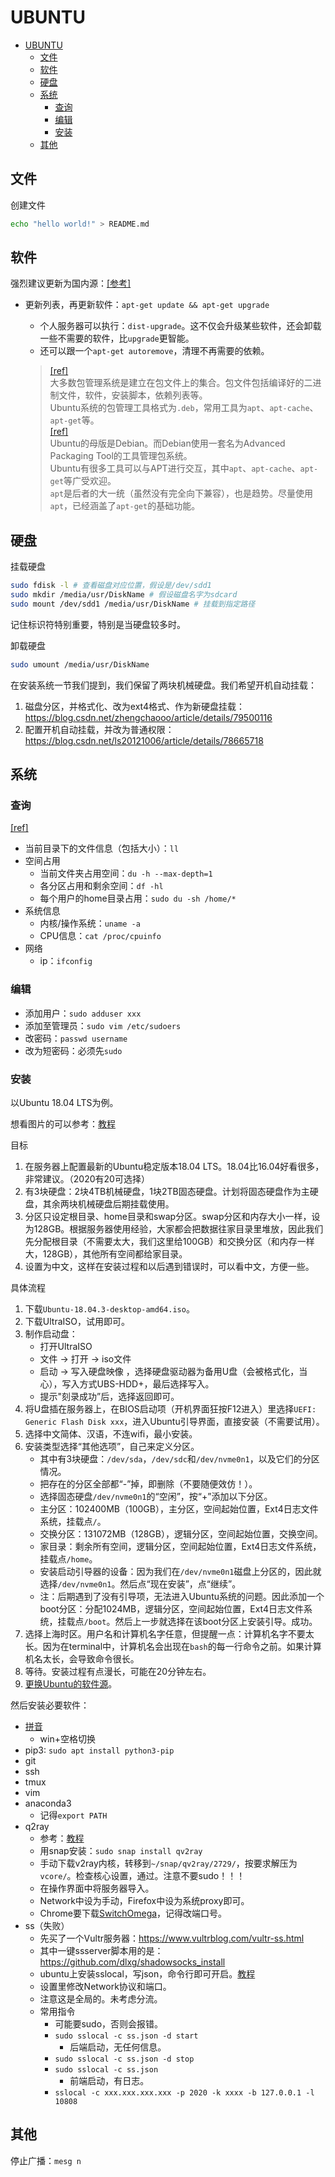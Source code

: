 # UBUNTU

- [UBUNTU](#ubuntu)
  - [文件](#文件)
  - [软件](#软件)
  - [硬盘](#硬盘)
  - [系统](#系统)
    - [查询](#查询)
    - [编辑](#编辑)
    - [安装](#安装)
  - [其他](#其他)

## 文件

创建文件

```bash
echo "hello world!" > README.md
```

## 软件

强烈建议更新为国内源：[[参考]](https://mirror.tuna.tsinghua.edu.cn/help/ubuntu/)

- 更新列表，再更新软件：`apt-get update && apt-get upgrade`
  - 个人服务器可以执行：`dist-upgrade`。这不仅会升级某些软件，还会卸载一些不需要的软件，比`upgrade`更智能。
  - 还可以跟一个`apt-get autoremove`，清理不再需要的依赖。

  > [[ref]](https://www.sysgeek.cn/linux-package-management/)  
  > 大多数包管理系统是建立在包文件上的集合。包文件包括编译好的二进制文件，软件，安装脚本，依赖列表等。  
  > Ubuntu系统的包管理工具格式为`.deb`，常用工具为`apt`、`apt-cache`、`apt-get`等。  
  > [[ref]](https://www.sysgeek.cn/apt-vs-apt-get/)  
  > Ubuntu的母版是Debian。而Debian使用一套名为Advanced Packaging Tool的工具管理包系统。  
  > Ubuntu有很多工具可以与APT进行交互，其中`apt`、`apt-cache`、`apt-get`等广受欢迎。  
  > `apt`是后者的大一统（虽然没有完全向下兼容），也是趋势。尽量使用`apt`，已经涵盖了`apt-get`的基础功能。

## 硬盘

挂载硬盘

```bash
sudo fdisk -l # 查看磁盘对应位置，假设是/dev/sdd1
sudo mkdir /media/usr/DiskName # 假设磁盘名字为sdcard
sudo mount /dev/sdd1 /media/usr/DiskName # 挂载到指定路径
```

记住标识符特别重要，特别是当硬盘较多时。

卸载硬盘

```bash
sudo umount /media/usr/DiskName
```

在安装系统一节我们提到，我们保留了两块机械硬盘。我们希望开机自动挂载：
1. 磁盘分区，并格式化、改为ext4格式、作为新硬盘挂载：
   https://blog.csdn.net/zhengchaooo/article/details/79500116
2. 配置开机自动挂载，并改为普通权限：
   https://blog.csdn.net/ls20121006/article/details/78665718

## 系统

### 查询

[[ref]](https://blog.csdn.net/bluishglc/article/details/41390589)

- 当前目录下的文件信息（包括大小）：`ll`
- 空间占用
  - 当前文件夹占用空间：`du -h --max-depth=1`
  - 各分区占用和剩余空间：`df -hl`
  - 每个用户的home目录占用：`sudo du -sh /home/*`
- 系统信息
  - 内核/操作系统：`uname -a`
  - CPU信息：`cat /proc/cpuinfo`
- 网络
  - ip：`ifconfig`

### 编辑

- 添加用户：`sudo adduser xxx`
- 添加至管理员：`sudo vim /etc/sudoers`
- 改密码：`passwd username`
- 改为短密码：必须先`sudo`

### 安装

以Ubuntu 18.04 LTS为例。

想看图片的可以参考：[教程](https://blog.csdn.net/baidu_36602427/article/details/86548203#commentBox)

目标

1. 在服务器上配置最新的Ubuntu稳定版本18.04 LTS。18.04比16.04好看很多，非常建议。（2020有20可选择）
2. 有3块硬盘：2块4TB机械硬盘，1块2TB固态硬盘。计划将固态硬盘作为主硬盘，其余两块机械硬盘后期挂载使用。
3. 分区只设定根目录、home目录和swap分区。swap分区和内存大小一样，设为128GB。根据服务器使用经验，大家都会把数据往家目录里堆放，因此我们先分配根目录（不需要太大，我们这里给100GB）和交换分区（和内存一样大，128GB），其他所有空间都给家目录。
4. 设置为中文，这样在安装过程和以后遇到错误时，可以看中文，方便一些。

具体流程

1. 下载`Ubuntu-18.04.3-desktop-amd64.iso`。
2. 下载UltraISO，试用即可。
3. 制作启动盘：
   - 打开UltraISO
   - 文件 -> 打开 -> iso文件
   - 启动 -> 写入硬盘映像 ，选择硬盘驱动器为备用U盘（会被格式化，当心），写入方式UBS-HDD+，最后选择写入。
   - 提示"刻录成功”后，选择返回即可。
4. 将U盘插在服务器上，在BIOS启动项（开机界面狂按F12进入）里选择`UEFI: Generic Flash Disk xxx`，进入Ubuntu引导界面，直接安装（不需要试用）。
5. 选择中文简体、汉语，不连wifi，最小安装。
6. 安装类型选择“其他选项”，自己来定义分区。
   - 其中有3块硬盘：`/dev/sda`，`/dev/sdc`和`/dev/nvme0n1`，以及它们的分区情况。
   - 把存在的分区全部都“-”掉，即删除（不要随便效仿！）。
   - 选择固态硬盘`/dev/nvme0n1`的“空闲”，按“+”添加以下分区。
   - 主分区：102400MB（100GB），主分区，空间起始位置，Ext4日志文件系统，挂载点`/`。
   - 交换分区：131072MB（128GB），逻辑分区，空间起始位置，交换空间。
   - 家目录：剩余所有空间，逻辑分区，空间起始位置，Ext4日志文件系统，挂载点`/home`。
   - 安装启动引导器的设备：因为我们在`/dev/nvme0n1`磁盘上分区的，因此就选择`/dev/nvme0n1`。然后点“现在安装”，点“继续”。
   - 注：后期遇到了没有引导项，无法进入Ubuntu系统的问题。因此添加一个boot分区：分配1024MB，逻辑分区，空间起始位置，Ext4日志文件系统，挂载点`/boot`。然后上一步就选择在该boot分区上安装引导。成功。
7. 选择上海时区。用户名和计算机名字任意，但提醒一点：计算机名字不要太长。因为在terminal中，计算机名会出现在`bash`的每一行命令之前。如果计算机名太长，会导致命令很长。
8. 等待。安装过程有点漫长，可能在20分钟左右。
9. [更换Ubuntu的软件源](https://blog.csdn.net/baidu_36602427/article/details/86551862)。

然后安装必要软件：
- [拼音](https://blog.csdn.net/wu10188/article/details/86540464)
  - win+空格切换
- pip3: `sudo apt install python3-pip`
- git
- ssh
- tmux
- vim
- anaconda3
  - 记得`export PATH`
- q2ray
  - 参考：[教程](https://medium.com/@eleveninstrangerthings/%E5%9C%A8ubuntu%E4%B8%8A%E5%AE%89%E8%A3%85%E5%9B%BE%E5%BD%A2%E5%8C%96v2ray%E5%AE%A2%E6%88%B7%E7%AB%AFqv2ray-d0f690b7c519)
  - 用snap安装：`sudo snap install qv2ray`
  - 手动下载v2ray内核，转移到`~/snap/qv2ray/2729/`，按要求解压为`vcore/`。检查核心设置，通过。注意不要sudo！！！
  - 在操作界面中将服务器导入。
  - Network中设为手动，Firefox中设为系统proxy即可。
  - Chrome要下载[SwitchOmega](https://github.com/FelisCatus/SwitchyOmega/releases)，记得改端口号。
- ss（失败）
  - 先买了一个Vultr服务器：https://www.vultrblog.com/vultr-ss.html
  - 其中一键ssserver脚本用的是：https://github.com/dlxg/shadowsocks_install
  - ubuntu上安装sslocal，写json，命令行即可开启。[教程](http://codetd.com/article/1790848)
  - 设置里修改Network协议和端口。
  - 注意这是全局的。未考虑分流。
  - 常用指令
    - 可能要sudo，否则会报错。
    - `sudo sslocal -c ss.json -d start`
      - 后端启动，无任何信息。
    - `sudo sslocal -c ss.json -d stop`
    - `sudo sslocal -c ss.json`
      - 前端启动，有日志。
    - `sslocal -c xxx.xxx.xxx.xxx -p 2020 -k xxxx -b 127.0.0.1 -l 10808`

## 其他

停止广播：`mesg n`
